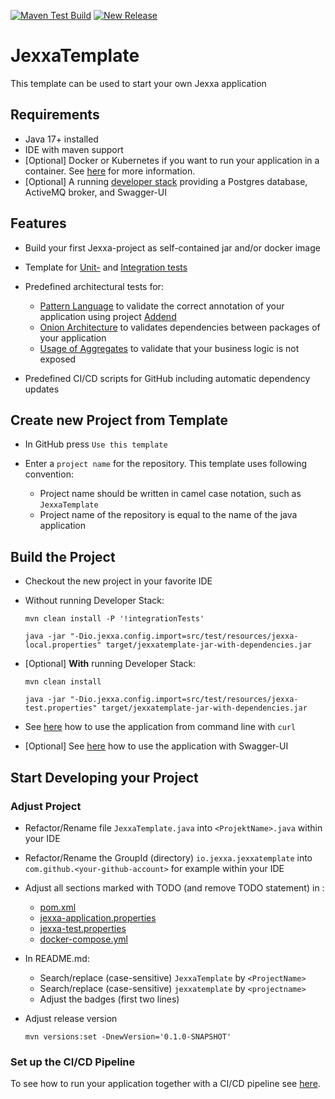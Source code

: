 [![Maven Test Build](https://github.com/jexxa-projects/JexxaTemplate/actions/workflows/mavenBuild.yml/badge.svg)](https://github.com/jexxa-projects/JexxaTemplate/actions/workflows/mavenBuild.yml)
[![New Release](https://github.com/jexxa-projects/JexxaTemplate/actions/workflows/newRelease.yml/badge.svg)](https://github.com/jexxa-projects/JexxaTemplate/actions/workflows/newRelease.yml)

# JexxaTemplate
This template can be used to start your own Jexxa application 

## Requirements

*   Java 17+ installed
*   IDE with maven support 
*   [Optional] Docker or Kubernetes if you want to run your application in a container. See [here](README-CICD.md) for more information.   
*   [Optional] A running [developer stack](deploy/developerStack.yml) providing a Postgres database, ActiveMQ broker, and Swagger-UI 

## Features

*   Build your first Jexxa-project as self-contained jar and/or docker image
    
*   Template for [Unit-](src/test/java/io/jexxa/jexxatemplate/applicationservice/BookStoreServiceTest.java) and [Integration tests](src/test/java/io/jexxa/jexxatemplate/integration/applicationservice/JexxaTemplateIT.java)

*   Predefined architectural tests for: 
    *   [Pattern Language](src/test/java/io/jexxa/jexxatemplate/architecture/PatternLanguageTest.java) to validate the correct annotation of your application using project [Addend](http://addend.jexxa.io/) 
    *   [Onion Architecture](src/test/java/io/jexxa/jexxatemplate/architecture/OnionArchitectureTest.java) to validates dependencies between packages of your application
    *   [Usage of Aggregates](src/test/java/io/jexxa/jexxatemplate/architecture/StatelessApplicationCoreTest.java) to validate that your business logic is not exposed

*   Predefined CI/CD scripts for GitHub including automatic dependency updates 
 
## Create new Project from Template

*   In GitHub press `Use this template` 

*   Enter a `project name` for the repository. This template uses following convention:
    *   Project name should be written in camel case notation, such as `JexxaTemplate`
    *   Project name of the repository is equal to the name of the java application

## Build the Project

*   Checkout the new project in your favorite IDE

*   Without running Developer Stack:
    ```shell
    mvn clean install -P '!integrationTests'

    java -jar "-Dio.jexxa.config.import=src/test/resources/jexxa-local.properties" target/jexxatemplate-jar-with-dependencies.jar
    ```

*   [Optional] **With** running Developer Stack:
    ```shell
    mvn clean install
    
    java -jar "-Dio.jexxa.config.import=src/test/resources/jexxa-test.properties" target/jexxatemplate-jar-with-dependencies.jar
    ```

*   See [here](https://github.com/jexxa-projects/JexxaTutorials/blob/main/BookStore/README.md#execute-some-commands-using-curl) how to use the application from command line with `curl`

*   [Optional] See [here](https://github.com/jexxa-projects/JexxaTutorials/blob/main/BookStore/README-OPENAPI.md#explore-openapi) how to use the application with Swagger-UI

## Start Developing your Project

### Adjust Project 
*   Refactor/Rename file `JexxaTemplate.java` into `<ProjektName>.java` within your IDE

*   Refactor/Rename the GroupId (directory) `io.jexxa.jexxatemplate` into `com.github.<your-github-account>` for example within your IDE

*   Adjust all sections marked with TODO (and remove TODO statement) in : 
    *    [pom.xml](pom.xml) 
    *    [jexxa-application.properties](src/main/resources/jexxa-application.properties) 
    *    [jexxa-test.properties](src/test/resources/jexxa-test.properties)
    *    [docker-compose.yml](deploy/docker-compose.yml)

*   In README.md:
    *   Search/replace (case-sensitive) `JexxaTemplate` by `<ProjectName>`
    *   Search/replace (case-sensitive) `jexxatemplate` by `<projectname>`
    *   Adjust the badges (first two lines)

*   Adjust release version
    ```shell
    mvn versions:set -DnewVersion='0.1.0-SNAPSHOT'
    ```

### Set up the CI/CD Pipeline  

To see how to run your application together with a CI/CD pipeline see [here](README-CICD.md).
